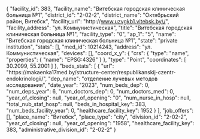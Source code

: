 {
    "facility_id": 383,
    "facility_name": "Витебская городская клиническая больница №1",
    "district_id": "2-02-2",
    "district_name": "Октябрьский район, Витебск",
    "facility_url": "http:\/\/www.uzvgkb1.vitebsk.by\/",
    "facility_address": "ул. Коммунистическая",
    "title": "Витебская городская клиническая больница №1",
    "facility_type": "0",
    "ap_1": "5",
    "name": "Витебская городская клиническая больница №1",
    "state": "private institution",
    "stats": [],
    "med_id": 10214243,
    "address": "ул. Коммунистическая",
    "devices": [],
    "coord_x_y": {
        "crs": {
            "type": "name",
            "properties": {
                "name": "EPSG:4326"
            }
        },
        "type": "Point",
        "coordinates": [
            30.2099,
            55.2001
        ]
    },
    "beds_stats": [
        {
            "url": "https:\/\/makaenka17med.by\/structure-center\/respublikanskij-czentr-endokrinologii\/",
            "dep_name": "отделение лучевых методов исследования",
            "date_year": "2023",
            "num_beds_dep": 0,
            "num_deps_year": 6,
            "num_doctors_dep": 0,
            "num_doctors_med": 0,
            "year_of_closing": null,
            "year_of_opening": "0",
            "num_nurse_in_hosp": null,
            "total_nub_staf_hosp": null,
            "beds_in_hospital_key": 383,
            "num_beds_facility_year": 0,
            "healthcare_facility_key": 1952
        }
    ],
    "job_offers": [],
    "place_name": "Витебск",
    "place_type": "city",
    "division_id": "2-02-2",
    "year_of_closing": null,
    "year_of_opening": "1958",
    "healthcare_facility_key": 383,
    "administrative_division_id": "2-02-2"
}